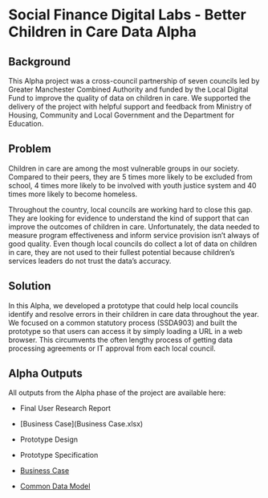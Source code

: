 # **Social Finance Digital Labs - Better Children in Care Data Alpha**

## Background

This Alpha project was a cross-council partnership of seven councils led by Greater Manchester Combined Authority and funded by the Local Digital Fund to improve the quality of data on children in care. We supported the delivery of the project with helpful support and feedback from Ministry of Housing, Community and Local Government and the Department for Education. 

## Problem

Children in care are among the most vulnerable groups in our society. Compared to their peers, they are 5 times more likely to be excluded from school, 4 times more likely to be involved with youth justice system and 40 times more likely to become homeless.

Throughout the country, local councils are working hard to close this gap. They are looking for evidence to understand the kind of support that can improve the outcomes of children in care. Unfortunately, the data needed to measure program effectiveness and inform service provision isn’t always of good quality. Even though local councils do collect a lot of data on children in care, they are not used to their fullest potential because children’s services leaders do not trust the data’s accuracy. 

## Solution

In this Alpha, we developed a prototype that could help local councils identify and resolve errors in their children in care data throughout the year. We focused on a common statutory process (SSDA903) and built the prototype so that users can access it by simply loading a URL in a web browser. This circumvents the often lengthy process of getting data processing agreements or IT approval from each local council. 

## Alpha Outputs

All outputs from the Alpha phase of the project are available here:

 * Final User Research Report
 * [Business Case](Business Case.xlsx)
 * Prototype Design
 * Prototype Specification

 * [Business Case](https://github.com/CSCDP/Family-Context-PrivateBeta/tree/master/Business%20Case)
 * [Common Data Model](https://github.com/CSCDP/Family-Context-PrivateBeta/tree/master/Common%20Data%20Model)
